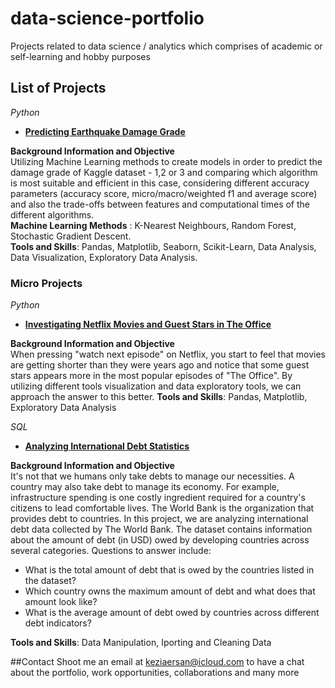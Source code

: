 # data-science-portfolio
Projects related to data science / analytics which comprises of academic or self-learning and hobby purposes

## List of Projects
*Python*
+ [**Predicting Earthquake Damage Grade**](https://github.com/k-ersan/data-science-portfolio/tree/main/Predicting%20Earthquake%20Damage%20Grade)

**Background Information and Objective**\
Utilizing Machine Learning methods to create models in order to predict the damage grade of Kaggle dataset - 1,2 or 3 and comparing which algorithm is most suitable and efficient in this case, considering different accuracy parameters (accuracy score, micro/macro/weighted f1 and average score) and also the trade-offs between features and computational times of the different algorithms.\
**Machine Learning Methods** : K-Nearest Neighbours, Random Forest, Stochastic Gradient Descent.\
**Tools and Skills**: Pandas, Matplotlib, Seaborn, Scikit-Learn, Data Analysis, Data Visualization, Exploratory Data Analysis.

### Micro Projects
*Python*
+ [**Investigating Netflix Movies and Guest Stars in The Office**](https://github.com/k-ersan/data-science-portfolio/tree/main/Investigating%20Netflix%20Movies) 

**Background Information and Objective**\
When pressing "watch next episode" on Netflix, you start to feel that movies are getting shorter than they were years ago and notice that some guest stars appears more in the most popular episodes of "The Office". By utilizing different tools visualization and data exploratory tools, we can approach the answer to this better.
**Tools and Skills**: Pandas, Matplotlib, Exploratory Data Analysis

*SQL*
+ [**Analyzing International Debt Statistics**](https://github.com/k-ersan/data-science-portfolio/tree/main/Analyzing%20International%20Debt) 

**Background Information and Objective**\
It's not that we humans only take debts to manage our necessities. A country may also take debt to manage its economy. For example, infrastructure spending is one costly ingredient required for a country's citizens to lead comfortable lives. The World Bank is the organization that provides debt to countries. In this project, we are analyzing international debt data collected by The World Bank. The dataset contains information about the amount of debt (in USD) owed by developing countries across several categories. Questions to answer include:
+ What is the total amount of debt that is owed by the countries listed in the dataset?
+ Which country owns the maximum amount of debt and what does that amount look like?
+ What is the average amount of debt owed by countries across different debt indicators?


**Tools and Skills**: Data Manipulation, Iporting and Cleaning Data


##Contact
Shoot me an email at keziaersan@icloud.com to have a chat about the portfolio, work opportunities, collaborations and many more

